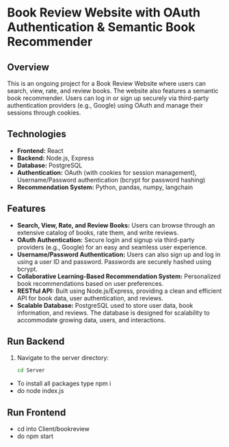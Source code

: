 # Book Review Website with OAuth Authentication & Semantic Book Recommender

## Overview
This is an ongoing project for a Book Review Website where users can search, view, rate, and review books. The website also features a semantic book recommender. Users can log in or sign up securely via third-party authentication providers (e.g., Google) using OAuth and manage their sessions through cookies.

## Technologies
* **Frontend:** React
* **Backend:** Node.js, Express
* **Database:** PostgreSQL
* **Authentication:** OAuth (with cookies for session management), Username/Password authentication (bcrypt for password hashing)
* **Recommendation System:** Python, pandas, numpy, langchain

## Features
* **Search, View, Rate, and Review Books:** Users can browse through an extensive catalog of books, rate them, and write reviews.
* **OAuth Authentication:** Secure login and signup via third-party providers (e.g., Google) for an easy and seamless user experience.
* **Username/Password Authentication:** Users can also sign up and log in using a user ID and password. Passwords are securely hashed using bcrypt.
* **Collaborative Learning-Based Recommendation System:** Personalized book recommendations based on user preferences. 
* **RESTful API:** Built using Node.js/Express, providing a clean and efficient API for book data, user authentication, and reviews.
* **Scalable Database:** PostgreSQL used to store user data, book information, and reviews. The database is designed for scalability to accommodate growing data, users, and interactions.

## Run Backend
1. Navigate to the server directory:

   ```bash
   cd Server
* To install all packages type npm i
* do node index.js

## Run Frontend
* cd into Client/bookreview
* do npm start
